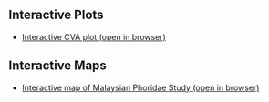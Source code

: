 ## Interactive Plots
- [Interactive CVA plot (open in browser)](https://junfunggg.github.io/Plots/CVA_interactive.html)
## Interactive Maps
- [Interactive map of Malaysian Phoridae Study (open in browser)](https://junfunggg.github.io/Plots/interactive_map.html)
